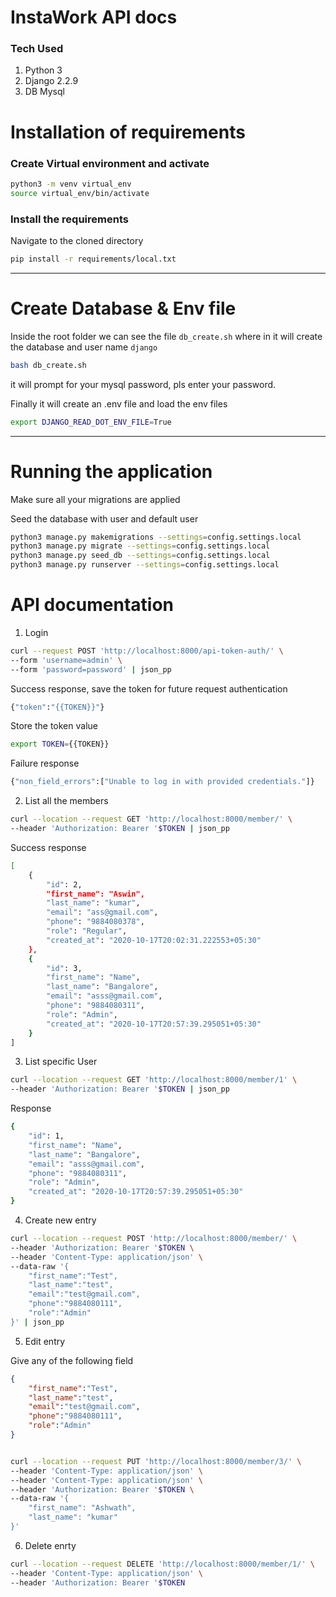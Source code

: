 # InstaWork API docs

### Tech Used

1. Python 3
2. Django 2.2.9
3. DB Mysql

# Installation of requirements

### Create Virtual environment and activate

```bash
python3 -m venv virtual_env
source virtual_env/bin/activate
```

### Install the requirements

Navigate to the cloned directory 

```bash
pip install -r requirements/local.txt
```

---

# Create Database & Env file

Inside the root folder we can see the file `db_create.sh` where in it will create the database and user name `django` 

```bash
bash db_create.sh
```

 it will prompt for your mysql password, pls enter your password.

Finally it will create an .env file and load the env files

```bash
export DJANGO_READ_DOT_ENV_FILE=True
```

---

# Running the application

Make sure all your migrations are applied

Seed the database with user and default user

```bash
python3 manage.py makemigrations --settings=config.settings.local
python3 manage.py migrate --settings=config.settings.local
python3 manage.py seed_db --settings=config.settings.local
python3 manage.py runserver --settings=config.settings.local
```

# API documentation

1. Login

```bash
curl --request POST 'http://localhost:8000/api-token-auth/' \
--form 'username=admin' \
--form 'password=password' | json_pp
```

Success response, save the token for future request authentication

```bash
{"token":"{{TOKEN}}"}
```

Store the token value

```bash
export TOKEN={{TOKEN}}
```

Failure response

```bash
{"non_field_errors":["Unable to log in with provided credentials."]}
```

2. List all the members

```bash
curl --location --request GET 'http://localhost:8000/member/' \
--header 'Authorization: Bearer '$TOKEN | json_pp
```

Success response 

```bash
[
    {
        "id": 2,
        "first_name": "Aswin",
        "last_name": "kumar",
        "email": "ass@gmail.com",
        "phone": "9884080378",
        "role": "Regular",
        "created_at": "2020-10-17T20:02:31.222553+05:30"
    },
    {
        "id": 3,
        "first_name": "Name",
        "last_name": "Bangalore",
        "email": "asss@gmail.com",
        "phone": "9884080311",
        "role": "Admin",
        "created_at": "2020-10-17T20:57:39.295051+05:30"
    }
]
```

3. List specific User

```bash
curl --location --request GET 'http://localhost:8000/member/1' \
--header 'Authorization: Bearer '$TOKEN | json_pp
```

Response

```bash
{
    "id": 1,
    "first_name": "Name",
    "last_name": "Bangalore",
    "email": "asss@gmail.com",
    "phone": "9884080311",
    "role": "Admin",
    "created_at": "2020-10-17T20:57:39.295051+05:30"
}
```

4. Create new entry

```bash
curl --location --request POST 'http://localhost:8000/member/' \
--header 'Authorization: Bearer '$TOKEN \
--header 'Content-Type: application/json' \
--data-raw '{
    "first_name":"Test",
    "last_name":"test",
    "email":"test@gmail.com",
    "phone":"9884080111",
    "role":"Admin"
}' | json_pp
```

5. Edit entry

Give any of the following field

```json
{
    "first_name":"Test",
    "last_name":"test",
    "email":"test@gmail.com",
    "phone":"9884080111",
    "role":"Admin"
}
```

```bash

curl --location --request PUT 'http://localhost:8000/member/3/' \
--header 'Content-Type: application/json' \
--header 'Content-Type: application/json' \
--header 'Authorization: Bearer '$TOKEN \
--data-raw '{
    "first_name": "Ashwath",
    "last_name": "kumar"
}'
```

6. Delete enrty

```bash
curl --location --request DELETE 'http://localhost:8000/member/1/' \
--header 'Content-Type: application/json' \
--header 'Authorization: Bearer '$TOKEN
```